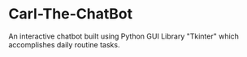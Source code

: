 # Carl-The-ChatBot
An interactive chatbot built using Python GUI Library "Tkinter" which accomplishes daily routine tasks.
